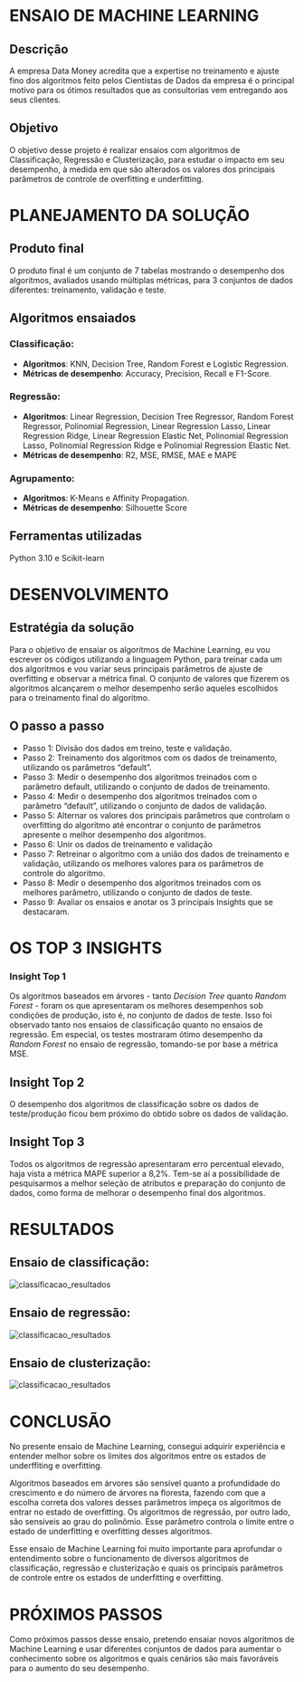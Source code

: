 # ENSAIO DE MACHINE LEARNING

## Descrição
A empresa Data Money acredita que a expertise no treinamento e ajuste fino dos algoritmos feito pelos Cientistas de Dados da empresa é o principal motivo para os ótimos resultados que as consultorias vem entregando aos seus clientes.

## Objetivo
O objetivo desse projeto é realizar ensaios com algoritmos de Classificação, Regressão e Clusterização, para estudar o impacto em seu desempenho, à medida em que são alterados os valores dos principais parâmetros de controle de overfitting e underfitting.


# PLANEJAMENTO DA SOLUÇÃO

## Produto final
O produto final é um conjunto de 7 tabelas mostrando o desempenho dos algoritmos, avaliados usando múltiplas métricas, para 3 conjuntos de dados diferentes: treinamento, validação e teste.

## Algoritmos ensaiados

### Classificação:
- <b>Algoritmos</b>: KNN, Decision Tree, Random Forest e Logistic Regression.
- <b>Métricas de desempenho</b>: Accuracy, Precision, Recall e F1-Score.

### Regressão:
- <b>Algoritmos</b>: Linear Regression, Decision Tree Regressor, Random Forest Regressor, Polinomial Regression, Linear Regression Lasso, Linear Regression Ridge, Linear Regression Elastic Net, Polinomial Regression Lasso, Polinomial Regression Ridge e Polinomial Regression Elastic Net.
- <b>Métricas de desempenho</b>: R2, MSE, RMSE, MAE e MAPE

### Agrupamento:
- <b>Algoritmos</b>: K-Means e Affinity Propagation.
- <b>Métricas de desempenho</b>: Silhouette Score

## Ferramentas utilizadas
Python 3.10 e Scikit-learn


# DESENVOLVIMENTO

## Estratégia da solução
Para o objetivo de ensaiar os algoritmos de Machine Learning, eu vou escrever os códigos utilizando a linguagem Python, para treinar cada um dos algoritmos e vou variar seus principais parâmetros de ajuste de overfitting e observar a métrica final.
O conjunto de valores que fizerem os algoritmos alcançarem o melhor desempenho serão aqueles escolhidos para o treinamento final do algoritmo.

## O passo a passo
- Passo 1: Divisão dos dados em treino, teste e validação.
- Passo 2: Treinamento dos algoritmos com os dados de treinamento, utilizando os parâmetros “default”.
- Passo 3: Medir o desempenho dos algoritmos treinados com o parâmetro default, utilizando o conjunto de dados de treinamento.
- Passo 4: Medir o desempenho dos algoritmos treinados com o parâmetro “default”, utilizando o conjunto de dados de validação.
- Passo 5: Alternar os valores dos principais parâmetros que controlam o overfitting do algoritmo até encontrar o conjunto de parâmetros apresente o melhor desempenho dos algoritmos.
- Passo 6: Unir os dados de treinamento e validação
- Passo 7: Retreinar o algoritmo com a união dos dados de treinamento e validação, utilizando os melhores valores para os parâmetros de controle do algoritmo.
- Passo 8: Medir o desempenho dos algoritmos treinados com os melhores parâmetro, utilizando o conjunto de dados de teste.
- Passo 9: Avaliar os ensaios e anotar os 3 principais Insights que se destacaram.


# OS TOP 3 INSIGHTS

### Insight Top 1
Os algoritmos baseados em árvores - tanto <i>Decision Tree</i> quanto <i>Random Forest</i> - foram os que apresentaram os melhores desempenhos sob condições de produção, isto é, no conjunto de dados de teste. Isso foi observado tanto nos ensaios de classificação quanto no ensaios de regressão. Em especial, os testes mostraram ótimo desempenho da <i>Random Forest</i> no ensaio de regressão, tomando-se por base a métrica MSE.

## Insight Top 2
O desempenho dos algoritmos de classificação sobre os dados de teste/produção ficou bem próximo do obtido sobre os dados de validação.

## Insight Top 3
Todos os algoritmos de regressão apresentaram erro percentual elevado, haja vista a métrica MAPE superior a 8,2%. Tem-se aí a possibilidade de pesquisarmos a melhor seleção de atributos e preparação do conjunto de dados, como forma de melhorar o desempenho final dos algoritmos.


# RESULTADOS

## Ensaio de classificação:
![classificacao_resultados](img/ensaio1_classificacao.png)

## Ensaio de regressão:
![classificacao_resultados](img/ensaio2_regressao.png)

## Ensaio de clusterização:
![classificacao_resultados](img/ensaio3_clusterizacao.png)


# CONCLUSÃO
No presente ensaio de Machine Learning, consegui adquirir experiência e entender melhor sobre os limites dos algoritmos entre os estados de underffiting e overfitting.

Algoritmos baseados em árvores são sensível quanto a profundidade do crescimento e do número de árvores na floresta, fazendo com que a escolha correta dos valores desses parâmetros impeça os algoritmos de entrar no estado de overfitting. Os algoritmos de regressão, por outro lado, são sensíveis ao grau do polinômio. Esse parâmetro controla o limite entre o estado de underfitting e overfitting desses algoritmos.

Esse ensaio de Machine Learning foi muito importante para aprofundar o entendimento sobre o funcionamento de diversos algoritmos de classificação, regressão e clusterização e quais os principais parâmetros de controle entre os estados de underfitting e overfitting.

# PRÓXIMOS PASSOS
Como próximos passos desse ensaio, pretendo ensaiar novos algoritmos de Machine Learning e usar diferentes conjuntos de dados para aumentar o conhecimento sobre os algoritmos e quais cenários são mais favoráveis para o aumento do seu desempenho.
